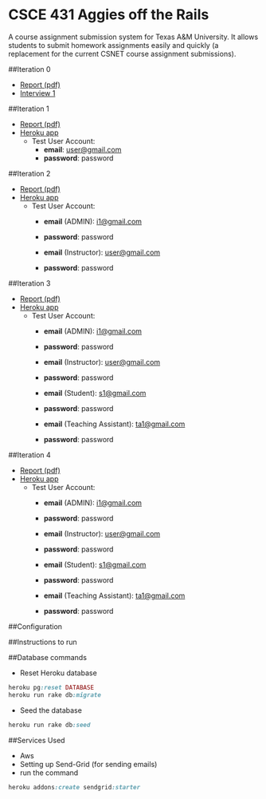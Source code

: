 # CSCE 431 Aggies off the Rails
A course assignment submission system for Texas A&M University.
It allows students to submit homework assignments easily and quickly (a replacement for the current CSNET course assignment submissions).

##Iteration 0
* [Report (pdf)](https://drive.google.com/file/d/0B4hWLRudgeghRkN2eHUwWk9xTWc/view?usp=sharing)
* [Interview 1](https://drive.google.com/file/d/0B4jGiOx23igvNjBGWXhMVWVGb3c/view?usp=sharing)

##Iteration 1
* [Report (pdf)](https://drive.google.com/file/d/0B-RSbTAGGhV3UzFDWDFtNXdCOTQ/view?usp=sharing)
* [Heroku app](https://fast-shore-41666.herokuapp.com/)
  * Test User Account:
    * <b>email</b>:     user@gmail.com
    * <b>password</b>:  password

##Iteration 2
* [Report (pdf)](https://drive.google.com/file/d/0B4hWLRudgeghWkxXZG9wMEllOHM/view?usp=sharing)
* [Heroku app](https://fast-shore-41666.herokuapp.com/)
  * Test User Account:
    * <b>email</b> (ADMIN):     i1@gmail.com
    * <b>password</b>:  password
 
 
    * <b>email</b> (Instructor):     user@gmail.com
    * <b>password</b>:  password

##Iteration 3
* [Report (pdf)](https://drive.google.com/file/d/0BwYOz-7AH9VNQllobnV2Sk9UVEE/view?usp=sharing)
* [Heroku app](https://fast-shore-41666.herokuapp.com/)
  * Test User Account:
    * <b>email</b> (ADMIN):     i1@gmail.com
    * <b>password</b>:  password
 
 
    * <b>email</b> (Instructor):     user@gmail.com
    * <b>password</b>:  password


    * <b>email</b> (Student):        s1@gmail.com
    * <b>password</b>:  password
    
    
    * <b>email</b> (Teaching Assistant):     ta1@gmail.com
    * <b>password</b>:  password
    
##Iteration 4
* [Report (pdf)](https://docs.google.com/document/d/1lBdV-4knJvmW_dYOLpTPH0ytpXQ28tWWlX9YCOGe0_U/edit?usp=sharing)
* [Heroku app](https://fast-shore-41666.herokuapp.com/)
  * Test User Account:
    * <b>email</b> (ADMIN):     i1@gmail.com
    * <b>password</b>:  password
 
 
    * <b>email</b> (Instructor):     user@gmail.com
    * <b>password</b>:  password


    * <b>email</b> (Student):        s1@gmail.com
    * <b>password</b>:  password
    
    
    * <b>email</b> (Teaching Assistant):     ta1@gmail.com
    * <b>password</b>:  password
    
  
 ##Configuration
 
 ##Instructions to run 

 ##Database commands
  * Reset Heroku database
  ```ruby
  heroku pg:reset DATABASE
  heroku run rake db:migrate
  ```
  * Seed the database
  ```ruby
  heroku run rake db:seed
  ```

 ##Services Used
  * Aws
  * Setting up Send-Grid (for sending emails)
  * run the command
   ```ruby
   heroku addons:create sendgrid:starter
   ```
    
    
